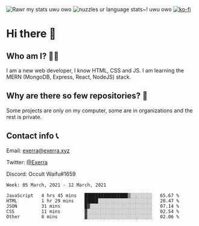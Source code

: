 ![Rawr my stats uwu owo](https://github-readme-stats.vercel.app/api?username=Exerra&show_icons=true&theme=buefy)
![nuzzles ur language stats~! uwu owo](https://github-readme-stats.vercel.app/api/top-langs/?username=Exerra&layout=compact)
[![ko-fi](https://www.ko-fi.com/img/githubbutton_sm.svg)](https://ko-fi.com/X8X130H96)
# Hi there 👋
## Who am I? 🙋‍♀️
I am a new web developer, I know HTML, CSS and JS. I am learning the MERN (MongoDB, Express, React, NodeJS) stack.
## Why are there so few repositories? 🤔
Some projects are only on my computer, some are in organizations and the rest is private.
## Contact info 📞
Email: [exerra@exerra.xyz](mailto:exerra@exerra.xyz)

Twitter: [@Exerra](https://twitter.com/exerra)

Discord: Occult Waifu#1659

<!--START_SECTION:waka-->
```text
Week: 05 March, 2021 - 12 March, 2021

JavaScript   4 hrs 45 mins   ████████████████▒░░░░░░░░   65.67 % 
HTML         1 hr 29 mins    █████░░░░░░░░░░░░░░░░░░░░   20.47 % 
JSON         31 mins         █▓░░░░░░░░░░░░░░░░░░░░░░░   07.14 % 
CSS          11 mins         ▓░░░░░░░░░░░░░░░░░░░░░░░░   02.54 % 
Other        8 mins          ▓░░░░░░░░░░░░░░░░░░░░░░░░   02.06 % 
```
<!--END_SECTION:waka-->

